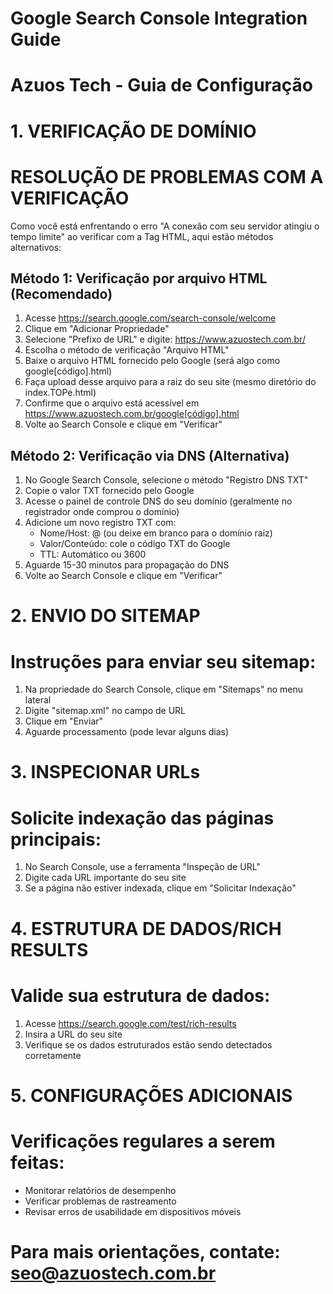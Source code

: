 # Google Search Console Integration Guide
# Azuos Tech - Guia de Configuração

# 1. VERIFICAÇÃO DE DOMÍNIO
# RESOLUÇÃO DE PROBLEMAS COM A VERIFICAÇÃO

Como você está enfrentando o erro "A conexão com seu servidor atingiu o tempo limite" ao verificar com a Tag HTML, aqui estão métodos alternativos:

## Método 1: Verificação por arquivo HTML (Recomendado)

1. Acesse https://search.google.com/search-console/welcome
2. Clique em "Adicionar Propriedade"
3. Selecione "Prefixo de URL" e digite: https://www.azuostech.com.br/
4. Escolha o método de verificação "Arquivo HTML"
5. Baixe o arquivo HTML fornecido pelo Google (será algo como google[código].html)
6. Faça upload desse arquivo para a raiz do seu site (mesmo diretório do index.TOPe.html)
7. Confirme que o arquivo está acessível em https://www.azuostech.com.br/google[código].html
8. Volte ao Search Console e clique em "Verificar"

## Método 2: Verificação via DNS (Alternativa)

1. No Google Search Console, selecione o método "Registro DNS TXT"
2. Copie o valor TXT fornecido pelo Google
3. Acesse o painel de controle DNS do seu domínio (geralmente no registrador onde comprou o domínio)
4. Adicione um novo registro TXT com:
   - Nome/Host: @ (ou deixe em branco para o domínio raiz)
   - Valor/Conteúdo: cole o código TXT do Google
   - TTL: Automático ou 3600
5. Aguarde 15-30 minutos para propagação do DNS
6. Volte ao Search Console e clique em "Verificar"

# 2. ENVIO DO SITEMAP
# Instruções para enviar seu sitemap:

1. Na propriedade do Search Console, clique em "Sitemaps" no menu lateral
2. Digite "sitemap.xml" no campo de URL
3. Clique em "Enviar"
4. Aguarde processamento (pode levar alguns dias)

# 3. INSPECIONAR URLs
# Solicite indexação das páginas principais:

1. No Search Console, use a ferramenta "Inspeção de URL"
2. Digite cada URL importante do seu site
3. Se a página não estiver indexada, clique em "Solicitar Indexação"

# 4. ESTRUTURA DE DADOS/RICH RESULTS
# Valide sua estrutura de dados:

1. Acesse https://search.google.com/test/rich-results
2. Insira a URL do seu site
3. Verifique se os dados estruturados estão sendo detectados corretamente

# 5. CONFIGURAÇÕES ADICIONAIS
# Verificações regulares a serem feitas:

- Monitorar relatórios de desempenho
- Verificar problemas de rastreamento
- Revisar erros de usabilidade em dispositivos móveis

# Para mais orientações, contate: seo@azuostech.com.br
